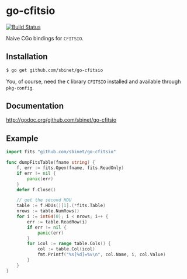 go-cfitsio
==========

[![Build Status](https://drone.io/github.com/sbinet/go-cfitsio/status.png)](https://drone.io/github.com/sbinet/go-cfitsio/latest)

Naive CGo bindings for ``CFITSIO``.

## Installation

```sh
$ go get github.com/sbinet/go-cfitsio
```

You, of course, need the ``C`` library ``CFITSIO`` installed and available through ``pkg-config``.

## Documentation

http://godoc.org/github.com/sbinet/go-cfitsio

## Example

```go
import fits "github.com/sbinet/go-cfitsio"

func dumpFitsTable(fname string) {
	f, err := fits.Open(fname, fits.ReadOnly)
	if err != nil {
		panic(err)
	}
	defer f.Close()

	// get the second HDU
	table := f.HDUs()[1].(*fits.Table)
	nrows := table.NumRows()
	for i := int64(0); i < nrows; i++ {
		err := table.ReadRow(i)
		if err != nil {
			panic(err)
		}
		for icol := range table.Cols() {
			col := table.Col(icol)
			fmt.Printf("%s[%d]=%v\n", col.Name, i, col.Value)
		}
	}
}

```
